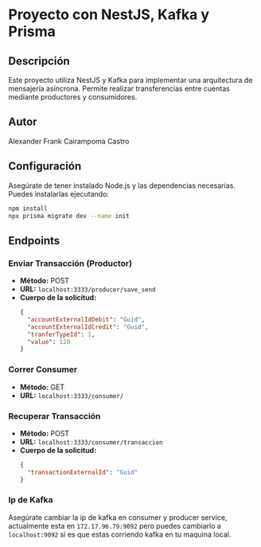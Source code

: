 # Proyecto con NestJS,  Kafka y Prisma

## Descripción

Este proyecto utiliza NestJS y Kafka para implementar una arquitectura de mensajería asíncrona. Permite 
realizar transferencias entre cuentas mediante productores y consumidores.

## Autor
Alexander Frank Cairampoma Castro

## Configuración

Asegúrate de tener instalado Node.js y las dependencias necesarias. Puedes instalarlas ejecutando:
```bash
npm install
npx prisma migrate dev --name init
```

## Endpoints

### Enviar Transacción (Productor)

- **Método:** POST
- **URL:** `localhost:3333/producer/save_send`
- **Cuerpo de la solicitud:**
  ```json
  {
    "accountExternalIdDebit": "Guid",
    "accountExternalIdCredit": "Guid",
    "tranferTypeId": 1,
    "value": 120
  }


### Correr Consumer 
- **Método:** GET
- **URL:** `localhost:3333/consumer/`


### Recuperar Transacción 

- **Método:** POST
- **URL:** `localhost:3333/consumer/transaccion`
- **Cuerpo de la solicitud:**
  ```json
  {
    "transactionExternalId": "Guid"
  }


### Ip de Kafka
Asegúrate cambiar la ip de kafka en consumer y producer service, actualmente esta en `172.17.96.79:9092` 
pero puedes cambiarlo a `localhost:9092` si es que estas corriendo kafka en tu maquina local.
